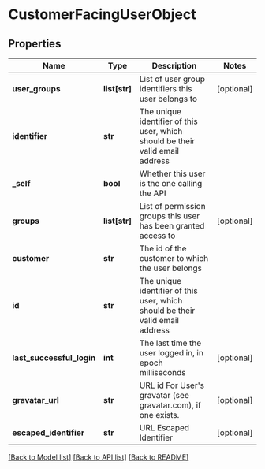 # CustomerFacingUserObject

## Properties
Name | Type | Description | Notes
------------ | ------------- | ------------- | -------------
**user_groups** | **list[str]** | List of user group identifiers this user belongs to | [optional] 
**identifier** | **str** | The unique identifier of this user, which should be their valid email address | 
**_self** | **bool** | Whether this user is the one calling the API | 
**groups** | **list[str]** | List of permission groups this user has been granted access to | [optional] 
**customer** | **str** | The id of the customer to which the user belongs | 
**id** | **str** | The unique identifier of this user, which should be their valid email address | 
**last_successful_login** | **int** | The last time the user logged in, in epoch milliseconds | [optional] 
**gravatar_url** | **str** | URL id For User&#39;s gravatar (see gravatar.com), if one exists. | [optional] 
**escaped_identifier** | **str** | URL Escaped Identifier | [optional] 

[[Back to Model list]](../README.md#documentation-for-models) [[Back to API list]](../README.md#documentation-for-api-endpoints) [[Back to README]](../README.md)



